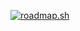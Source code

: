 [![roadmap.sh](https://api.roadmap.sh/v1-badge/tall/64befcd6263b0aea1d99f761?variant=dark)](https://roadmap.sh)
